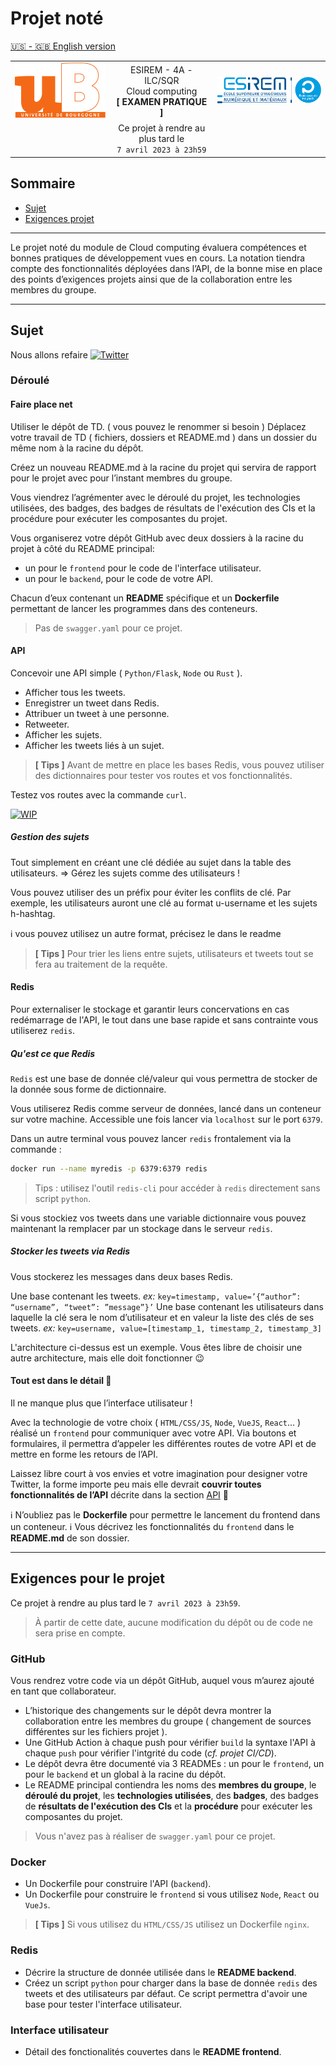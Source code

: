 # Projet noté

[🇺🇸 - 🇬🇧 English version](project.md)

||||
:--- | :---: | :---:
[![uB](img/UB.png)](https://u-bourgogne.fr/) | ESIREM - 4A - ILC/SQR <br/> Cloud computing <br/> **[ EXAMEN PRATIQUE ]** | [![ESIREM](img/ESIREM.png)](https://esirem.u-bourgogne.fr/)
|| Ce projet à rendre au plus tard le <br/> `7 avril 2023 à 23h59` ||

## Sommaire

* [Sujet](#exigences-pour-le-projet)
* [Exigences projet](#exigences-pour-le-projet)

---

Le projet noté du module de Cloud computing évaluera compétences et bonnes pratiques de développement vues en cours. La notation tiendra compte des fonctionnalités déployées dans l’API, de la bonne mise en place des points d’exigences projets ainsi que de la collaboration entre les membres du groupe.

---

## Sujet

Nous allons refaire
[![Twitter](https://logos-world.net/wp-content/uploads/2020/05/Twitter-Logo-2010.png)](https://twitter.com)

### Déroulé

#### Faire place net

Utiliser le dépôt de TD. ( vous pouvez le renommer si besoin )
Déplacez votre travail de TD ( fichiers, dossiers et README.md ) dans un dossier du même nom à la racine du dépôt.

Créez un nouveau README.md à la racine du projet qui servira de rapport pour le projet avec pour l’instant membres du groupe.

Vous viendrez l’agrémenter avec le déroulé du projet, les technologies utilisées, des badges, des badges de résultats de l'exécution des CIs et la procédure pour exécuter les composantes du projet.

Vous organiserez votre dépôt GitHub avec deux dossiers à la racine du projet à côté du README principal:

* un pour le `frontend` pour le code de l'interface utilisateur.
* un pour le `backend`, pour le code de votre API.

Chacun d’eux contenant un **README** spécifique et un **Dockerfile** permettant de lancer les programmes dans des conteneurs.

> Pas de `swagger.yaml` pour ce projet.

#### API

Concevoir une API simple ( `Python/Flask`, `Node` ou `Rust` ).

* Afficher tous les tweets.
* Enregistrer un tweet dans Redis.
* Attribuer un tweet à une personne.
* Retweeter.
* Afficher les sujets.
* Afficher les tweets liés à un sujet.

> **[ Tips ]** Avant de mettre en place les bases Redis, vous pouvez utiliser des dictionnaires pour tester vos routes et vos fonctionnalités.

Testez vos routes avec la commande `curl`.

[![WIP](https://img.shields.io/badge/WIP-FA7343?style=for-the-badge&logoColor=white)](https://www.youtube.com/watch?v=VBlFHuCzPgY)

##### Gestion des sujets

Tout simplement en créant une clé dédiée au sujet dans la table des utilisateurs.
⇒ Gérez les sujets comme des utilisateurs !

Vous pouvez utiliser des un préfix pour éviter les conflits de clé. Par exemple, les utilisateurs auront une clé au format u-username et les sujets h-hashtag. 

ℹ️ vous pouvez utilisez un autre format, précisez le dans le readme

> **[ Tips ]** Pour trier les liens entre sujets, utilisateurs et tweets tout se fera au traitement de la requête.

#### Redis

Pour externaliser le stockage et garantir leurs concervations en cas redémarrage de l'API, le tout dans une base rapide et sans contrainte vous utiliserez `redis`.

##### Qu'est ce que Redis

`Redis` est une base de donnée clé/valeur qui vous permettra de stocker de la donnée sous forme de dictionnaire.

Vous utiliserez Redis comme serveur de données, lancé dans un conteneur sur votre machine. Accessible une fois lancer via `localhost` sur le port `6379`.

Dans un autre terminal vous pouvez lancer `redis` frontalement via la commande :

```bash
docker run --name myredis -p 6379:6379 redis
```

> Tips : utilisez l'outil `redis-cli` pour accéder à `redis` directement sans script `python`.

Si vous stockiez vos tweets dans une variable dictionnaire vous pouvez maintenant la remplacer par un stockage dans le serveur `redis`.

##### Stocker les tweets via Redis

Vous stockerez les messages dans deux bases Redis.

Une base contenant les tweets.
*ex:* `key=timestamp, value=’{“author”: “username”, “tweet”: ”message”}’`
Une base contenant les utilisateurs dans laquelle la clé sera le nom d’utilisateur et en valeur la liste des clés de ses tweets.
*ex:* `key=username, value=[timestamp_1, timestamp_2, timestamp_3]`

L'architecture ci-dessus est un exemple. Vous êtes libre de choisir une autre architecture, mais elle doit fonctionner 😉

#### Tout est dans le détail 🧐

Il ne manque plus que l’interface utilisateur !

Avec la technologie de votre choix ( `HTML/CSS/JS`, `Node`, `VueJS`, `React`… ) réalisé un `frontend` pour communiquer avec votre API. Via boutons et formulaires, il permettra d’appeler les différentes routes de votre API et de mettre en forme les retours de l’API.

Laissez libre court à vos envies et votre imagination pour designer votre Twitter, la forme importe peu mais elle devrait **couvrir toutes fonctionnalités de l’API** décrite dans la section [API](#api) 🚀

ℹ️ N’oubliez pas le **Dockerfile** pour permettre le lancement du frontend dans un conteneur.
ℹ️ Vous décrivez les fonctionnalités du `frontend` dans le **README.md** de son dossier.

---

## Exigences pour le projet

Ce projet à rendre au plus tard le `7 avril 2023 à 23h59`.

> À partir de cette date, aucune modification du dépôt ou de code ne sera prise en compte.

### GitHub

Vous rendrez votre code via un dépôt GitHub, auquel vous m’aurez ajouté en tant que collaborateur.

* L’historique des changements sur le dépôt devra montrer la collaboration entre les membres du groupe ( changement de sources différentes sur les fichiers projet ).
* Une GitHub Action à chaque push pour vérifier `build` la syntaxe l'API à chaque `push` pour vérifier l'intgrité du code (*cf. projet CI/CD*).
* Le dépôt devra être documenté via 3 READMEs : un pour le `frontend`, un pour le `backend` et un global à la racine du dépôt.
* Le README principal contiendra les noms des **membres du groupe**, le **déroulé du projet**, les **technologies utilisées**, des **badges**, des badges de **résultats de l'exécution des CIs** et la **procédure** pour exécuter les composantes du projet.

> Vous n'avez pas à réaliser de `swagger.yaml` pour ce projet.

### Docker

* Un Dockerfile pour construire l'API (`backend`).
* Un Dockerfile pour construire le `frontend` si vous utilisez `Node`, `React` ou `VueJs`.

> **[ Tips ]** Si vous utilisez du `HTML/CSS/JS` utilisez un Dockerfile `nginx`.

### Redis

* Décrire la structure de donnée utilisée dans le **README backend**.
* Créez un script `python` pour charger dans la base de donnée `redis` des tweets et des utilisateurs par défaut. Ce script permettra d'avoir une base pour tester l'interface utilisateur.

### Interface utilisateur

* Détail des fonctionalités couvertes dans le **README frontend**.